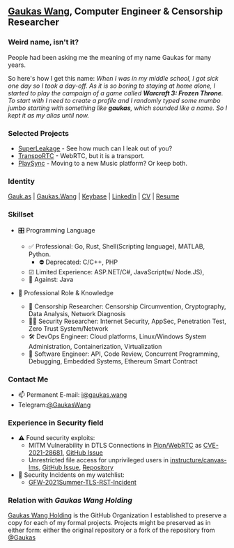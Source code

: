 ## [Gaukas Wang](https://github.com/Gaukas), Computer Engineer & Censorship Researcher

### Weird name, isn't it?

People had been asking me the meaning of my name Gaukas for many years. 

<!-- 
Here's what I found 
**Gau-**: Area of fertile agricultural land <br>
**-kas**: Treasurer 
-->

So here's how I get this name: _When I was in my middle school, I got sick one day so I took a day-off. As it is so boring to staying at home alone, I started to play the campaign of a game called **Warcraft 3: Frozen Throne**. To start with I need to create a profile and I randomly typed some mumbo jumbo starting with something like **gaukas**, which sounded like a name. So I kept it as my alias until now._

### Selected Projects
- [SuperLeakage](https://tunnelwork.github.io/SuperLeakage/) - See how much can I leak out of you?
- [TranspoRTC](https://github.com/Gaukas/transportc) - WebRTC, but it is a transport.
- [PlaySync](https://github.com/PlaySync/PlaySync) - Moving to a new Music platform? Or keep both.

### Identity 
[Gauk.as](https://gauk.as) | 
[Gaukas.Wang](https://gaukas.wang) | 
[Keybase](https://keybase.io/gaukas) | 
[LinkedIn](https://www.linkedin.com/in/gaukaswang/) | 
[CV](https://gauk.as/cv) | 
[Resume](https://gauk.as/resume)

### Skillset

- 🎛 Programming Language
  - ✅ Professional: Go, Rust, Shell(Scripting language), MATLAB, Python. 
    - ⛔ Deprecated: C/C++, PHP  
  - ☑ Limited Experience: ASP.NET/C#, JavaScript(w/ Node.JS), 
  - 🚫 Against: Java
  
- 🔧 Professional Role & Knowledge
  - 🥼 Censorship Researcher: Censorship Circumvention, Cryptography, Data Analysis, Network Diagnosis
  - 🕵️‍♂️ Security Researcher: Internet Security, AppSec, Penetration Test, Zero Trust System/Network
  - 🛠 DevOps Engineer: Cloud platforms, Linux/Windows System Administration, Containerization, Virtualization
  - 🧰 Software Engineer: API, Code Review, Concurrent Programming, Debugging, Embedded Systems, Ethereum Smart Contract

### Contact Me

- 📫 Permanent E-mail: [i@gaukas.wang](mailto:i@gaukas.wang)
- Telegram:[@GaukasWang](https://t.me/GaukasWang)

### Experience in Security field

<!-- - 👀 Interested in reverse-engineering software/hardware systems. Currently working on a [Security Camera](https://github.com/rfenouil/IP-Camera-Neye3C)  -->
- ⚠ Found security exploits:
  - MITM Vulnerability in DTLS Connections in [Pion/WebRTC](https://github.com/pion/webrtc) as [CVE-2021-28681](https://cve.mitre.org/cgi-bin/cvename.cgi?name=CVE-2021-28681), [GitHub Issue](https://github.com/pion/webrtc/issues/1708)
  - Unrestricted file access for unprivileged users in [instructure/canvas-lms](https://github.com/instructure/canvas-lms), [GitHub Issue](https://github.com/instructure/canvas-lms/issues/1905), [Repository](https://github.com/Gaukas/instructure-canvas-file-oracle)
- 🏁 Security Incidents on my watchlist:
  - [GFW-2021Summer-TLS-RST-Incident](https://github.com/Gaukas/GFW-2021Summer-TLS-RST-Incident)

### Relation with *Gaukas Wang Holding*

[Gaukas Wang Holding](https://github.com/GaukasWang) is the GitHub Organization I established to preserve a copy for each of my formal projects. Projects might be preserved as in either form: either the original repository or a fork of the repository from [@Gaukas](https://github.com/Gaukas)

<!--
**Gaukas/Gaukas** is a ✨ _special_ ✨ repository because its `README.md` (this file) appears on your GitHub profile.
Here are some ideas to get you started:
- 🔭 I’m currently working on ...
- 🌱 I’m currently learning ...
- 👯 I’m looking to collaborate on ...
- 📫 How to reach me: ...
- 😄 Pronouns: ...
- 🤔 I’m looking for help with ...
- 💬 Ask me about ...
- ⚡ Fun fact: ...
-->
